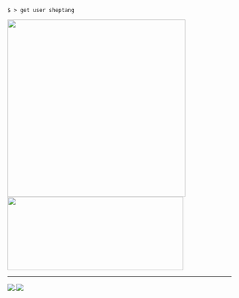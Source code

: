 `$ > get user sheptang`

<a href="https://github.com/anuraghazra/github-readme-stats">
  <img align="center" src="https://github-readme-stats.vercel.app/api?username=sheptang&theme=onedark&count_private=true&show_icons=true" width="400px" />
</a>
<a href="https://github.com/anuraghazra/github-readme-stats">
  <img align="center" src="https://github-readme-stats.vercel.app/api/top-langs/?username=sheptang&layout=compact&count_private=true&theme=onedark" height="165px" width="395px" />
</a>
<br />
<hr />
<a href="https://github.com/sheptang/beeptang">
  <img align="center" src="https://github-readme-stats.vercel.app/api/pin/?username=sheptang&repo=beeptang&theme=onedark" />
</a>
<a href="https://github.com/sheptang/categoryList.js">
  <img align="center" src="https://github-readme-stats.vercel.app/api/pin/?username=sheptang&repo=categoryList.js&theme=onedark" />
</a>
